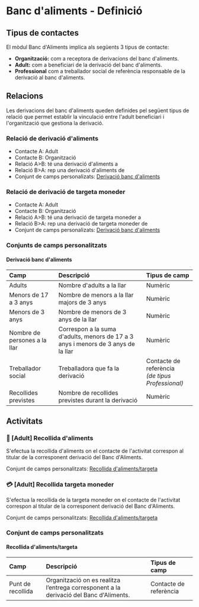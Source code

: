 # Banc d'aliments - Definició

## Tipus de contactes

El mòdul Banc d'Aliments implica als següents 3 tipus de contacte:

- **Organització:** com a receptora de derivacions del banc d'aliments.
- **Adult:** com a beneficiari de la derivació del banc d'aliments.
- **Professional** com a treballador social de referència responsable de la derivació al banc d'aliments.

## Relacions

Les derivacions del banc d'aliments queden definides pel següent tipus de relació que permet establir la vinculació entre l'adult beneficiari i l'organització que gestiona la derivació.

### Relació de derivació d'aliments
- Contacte A: Adult
- Contacte B: Organització
- Relació A>B: té una derivació d'aliments a
- Relació B>A: rep una derivació d'aliments de
- Conjunt de camps personalizats: [Derivació banc d'aliments](#derivacio-banc-daliments)

### Relació de derivació de targeta moneder
- Contacte A: Adult
- Contacte B: Organització
- Relació A>B: té una derivació de targeta moneder a
- Relació B>A: rep una derivació de targeta moneder de
- Conjunt de camps personalizats: [Derivació banc d'aliments](#derivacio-banc-daliments)

### Conjunts de camps personalitzats

#### Derivació banc d'aliments

| Camp                         | Descripció                                   | Tipus de camp  |
|:-----------------------------|:---------------------------------------------|:---------------|
| Adults                       | Nombre d'adults a la llar                    | Numèric         |
| Menors de 17 a 3 anys        | Nombre de menors a la llar majors de 3 anys  | Numèric         |
| Menors de 3 anys             | Nombre de menors de 3 anys de la llar        | Numèric         |
| Nombre de persones a la llar | Correspon a la suma d'adults, menors de 17 a 3 anys i menors de 3 anys de la llar  | Numèric         |
| Treballador social           | Treballadora que fa la derivació             | Contacte de referència<br>*(de tipus Professional)*         |
| Recollides previstes         | Nombre de recollides previstes durant la derivació  | Numèric         |

## Activitats

### :shopping_cart: [Adult] Recollida d'aliments

S'efectua la recollida d'aliments on el contacte de l'activitat correspon al titular de la corresponent derivació del Banc d'Aliments.

Conjunt de camps personalitzats: [Recollida d'aliments/targeta](#recollida-dalimentstargeta)

### :credit_card: [Adult] Recollida targeta moneder

S'efectua la recollida de la targeta moneder on el contacte de l'activitat correspon al titular de la corresponent derivació del Banc d'Aliments.

Conjunt de camps personalitzats: [Recollida d'aliments/targeta](#recollida-dalimentstargeta)

### Conjunt de camps personalitzats

#### Recollida d'aliments/targeta

| Camp              | Descripció                | Tipus de camp          |
|:------------------|:--------------------------|:-----------------------|
| Punt de recollida | Organització on es realitza l’entrega corresponent a la derivació del Banc d'Aliments.  | Contacte de referència |
